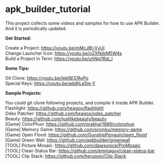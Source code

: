 # apk_builder_tutorial
This project collects some videos and samples for how to use APK Builder. And it is periodically updated.

**Get Started:**
  
Create a Project:
https://youtu.be/mMcJBt-VyUI  
Change Launcher Icon:
https://youtu.be/oZXNdsM5W4s  
Build a Project in Term:
https://youtu.be/uhNpi1Ral_I

**Some Tips:**

Git Clone:
https://youtu.be/IekIW37AyPo  
Special Keys:
https://youtu.be/addhLeSie-Y  

**Sample Projects:**

You could git clone following projects, and compile it inside APK Builder.  
Flashlight:
https://github.com/heagoo/flashlight  
Odex Patcher:
https://github.com/heagoo/odex_patcher  
Beauty:
https://github.com/justlikebeauty/beauty  
[Game] ColorPhun:
https://github.com/prakhar1989/colorphun  
[Game] Memory Game:
https://github.com/sromku/memory-game  
[Game] Open Flood:
https://github.com/GunshipPenguin/open_flood  
[Game] Green Wall:
https://github.com/apkbuilder/greenwall  
[TOOL] Picture Mosaic:
https://github.com/dawsonice/ProMosaic  
[TOOL] Clean Status Bar:
https://github.com/emmaguy/clean-status-bar  
[TOOL] Clip Stack:
https://github.com/heruoxin/Clip-Stack  

